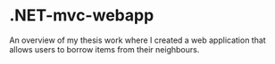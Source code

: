 # .NET-mvc-webapp
An overview of my thesis work where I created a web application that allows users to borrow items from their neighbours.
